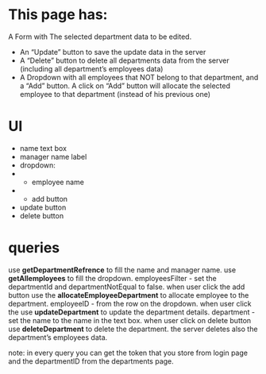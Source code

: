 # This page has:
A Form with The selected department data to be edited.
- An “Update” button to save the update data in the server
- A “Delete” button to delete all departments data from the server (including all
department’s employees data)
- A Dropdown with all employees that NOT belong to that department, and a “Add”
button. A click on “Add” button will allocate the selected employee to that
department (instead of his previous one)

# UI
- name text box
- manager name label
- dropdown:
-  - employee name
-  - add button
- update button 
- delete button 

# queries
use **getDepartmentRefrence** to fill the name and manager name.
use **getAllemployees** to fill the dropdown.
employeesFilter - set the departmentId and departmentNotEqual to false.
when user click the add button use the **allocateEmployeeDepartment** to allocate employee to the department.
employeeID - from the row on the dropdown.
when user click the use **updateDepartment** to update the department details.
department - set the name to the name in the text box.
when user click on delete button use **deleteDepartment** to delete the department. the server deletes also the department’s employees data.

note: in every query you can get the token that you store from login page and the departmentID from the departments page.
